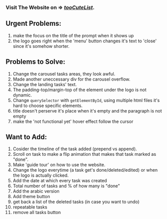 


### Visit The Website on => *[tooCuteList](https://toocutelist.netlify.app/)*.
## Urgent Problems:
1. make the focus on the title of the prompt when it shows up
2. the logo goes right when the 'menu' button changes it's text to 'close' since it's somehow shorter.
## Problems to Solve:
1. Change the carousel tasks areas, they look awful.
2. Made another uneccessary div for the carousel overflow.
3. Change the landing tasks' text.
4. The padding-top/margin-top of the element under the logo is not dynamic.
5. Change `querySelector` with `getElementById`, using multiple html files it's hard to choose specific elements.
6. title doesn't perserve it's place when it's empty and the paragraph is not empty
7. make the 'not functional yet' hover effect follow the cursor
## Want to Add:
1. Cosider the timeline of the task added (prepend vs append).
2. Scroll on task to make a flip animation that makes that task marked as "done".
2. Make 'guide tour' on how to use the website.
3. Change the logo everytime (a task get's done/deleted/edited) or when the logo is actually clicked.
4. Add the date at which every task was created
5. Total number of tasks and % of how many is "done"
6. Add the arabic version
7. Add theme button
8. get back a list of the deleted tasks (in case you want to undo)
9. repeatable tasks
10. remove all tasks button



